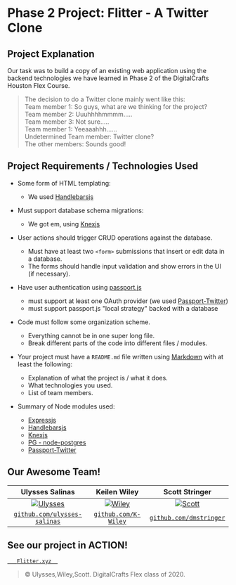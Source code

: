 # Phase 2 Project: Flitter - A Twitter Clone

## Project Explanation
Our task was to build a copy of an existing web application using the backend technologies we have learned in Phase 2 of the DigitalCrafts Houston Flex Course.
> The decision to do a Twitter clone mainly went like this:  
> Team member 1: So guys, what are we thinking for the project?  
> Team member 2: Uuuhhhhmmmm.....  
> Team member 3: Not sure.....  
> Team member 1: Yeeaaahhh......  
> Undetermined Team member: Twitter clone?  
> The other members: Sounds good!

## Project Requirements / Technologies Used
- Some form of HTML templating:
    - We used [Handlebarsjs](https://handlebarsjs.com/)

- Must support database schema migrations:
    - We got em, using [Knexjs](http://knexjs.org/)

- User actions should trigger CRUD operations against the database.
    - Must have at least two `<form>` submissions that insert or edit data in a database.
    - The forms should handle input validation and show errors in the UI (if necessary).

- Have user authentication using [passport.js](http://www.passportjs.org/)
    - must support at least one OAuth provider (we used [Passport-Twitter](http://www.passportjs.org/packages/passport-twitter/))
    - must support passport.js "local strategy" backed with a database

- Code must follow some organization scheme.
    - Everything cannot be in one super long file.
    - Break different parts of the code into different files / modules.

- Your project must have a `README.md` file written using [Markdown](https://guides.github.com/features/mastering-markdown/) with at least the following:
    - Explanation of what the project is / what it does.
    - What technologies you used.
    - List of team members.

- Summary of Node modules used:
    - [Expressjs](https://expressjs.com/)
    - [Handlebarsjs](https://handlebarsjs.com/)
    - [Knexjs](http://knexjs.org/)
    - [PG - node-postgres](https://www.npmjs.com/package/pg)
    - [Passport-Twitter](http://www.passportjs.org/packages/passport-twitter/)


## Our Awesome Team!
| **Ulysses Salinas** | **Keilen Wiley** | **Scott Stringer**|
| :-------------: |:-----------------:| :----------------:|
| [![Ulysses](https://github.com/ulysses-salinas/phase-2-project/blob/master/images/mustang.jpg?s=200)](https://github.com/ulysses-salinas/phase-2-project) | [![Wiley](https://github.com/ulysses-salinas/phase-2-project/blob/master/images/nurse.jpg?s=200)](https://github.com/ulysses-salinas/phase-2-project) | [![Scott](https://github.com/ulysses-salinas/phase-2-project/blob/master/images/scott.jpg?s=200)](https://github.com/ulysses-salinas/phase-2-project)  
| <a href="https://github.com/ulysses-salinas" target="_blank">`github.com/ulysses-salinas`</a> | <a href="https://github.com/K-Wiley" target="_blank">`github.com/K-Wiley`</a> | <a href="https://github.com/dmstringer" target="_blank">`github.com/dmstringer`</a> 

## See our project in ACTION!
<a href="https://flitter.xyz" target="_blank">`    Flitter.xyz   `</a>

> © Ulysses,Wiley,Scott. DigitalCrafts Flex class of 2020.
